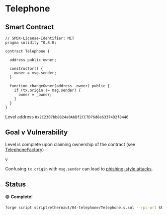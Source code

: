 # Telephone

## Smart Contract

```solidity
// SPDX-License-Identifier: MIT
pragma solidity ^0.8.0;

contract Telephone {

  address public owner;

  constructor() {
    owner = msg.sender;
  }

  function changeOwner(address _owner) public {
    if (tx.origin != msg.sender) {
      owner = _owner;
    }
  }
}
```

Level address 
`0x2C2307bb8824a0AbBf2CC7D76d8e63374D2f8446`

## Goal v Vulnerability

Level is complete upon claiming ownership of the contract (see [TelephoneFactory](https://github.com/OpenZeppelin/ethernaut/blob/4d4c0a7fb969f69440153718d611b0c39b66a18c/contracts/contracts/levels/TelephoneFactory.sol#L18))

v

Confusing `tx.origin` with `msg.sender` can lead to [phishing-style attacks](https://solidity-by-example.org/hacks/phishing-with-tx-origin/).

## Status

:green_circle: **Complete**!

```bash
forge script script/ethernaut/04-telephone/Telephone.s.sol --rpc-url $RPC_ETH_TESTNET_SEPOLIA --broadcast -vvvv
```

